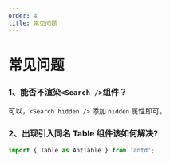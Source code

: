 ```yaml
---
order: 4
title: 常见问题
---
```


# 常见问题

### 1、能否不渲染`<Search />`组件？

可以，`<Search hidden />` 添加 `hidden` 属性即可。

### 2、出现引入同名 Table 组件该如何解决?

```js
import { Table as AntTable } from 'antd';
```
